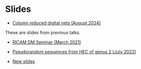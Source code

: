 # Slides

- [Column reduced digital nets (August 2024)](https://vishnupriya-anupindi.github.io/Slides/Anupindi_Digital_Nets_24/index.html)

These are slides from previous talks.

- [RICAM DM Seminar (March 2021)](https://vishnupriya-anupindi.github.io/Slides/03_2021_seminar/index.html)


- [Pseudorandom sequences from HEC of genus 2 (July 2022)](https://vishnupriya-anupindi.github.io/Slides/Anupindi_HEC_2022/index.html)


- [New slides](https://vishnupriya-anupindi.github.io/Slides/Defence_1/#/)
